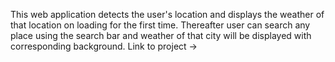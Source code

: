 This web application detects the user's location and displays the weather of that location on loading for the first time. Thereafter user can search any place using the search bar and weather of that city will be displayed with corresponding background. Link to project ->
